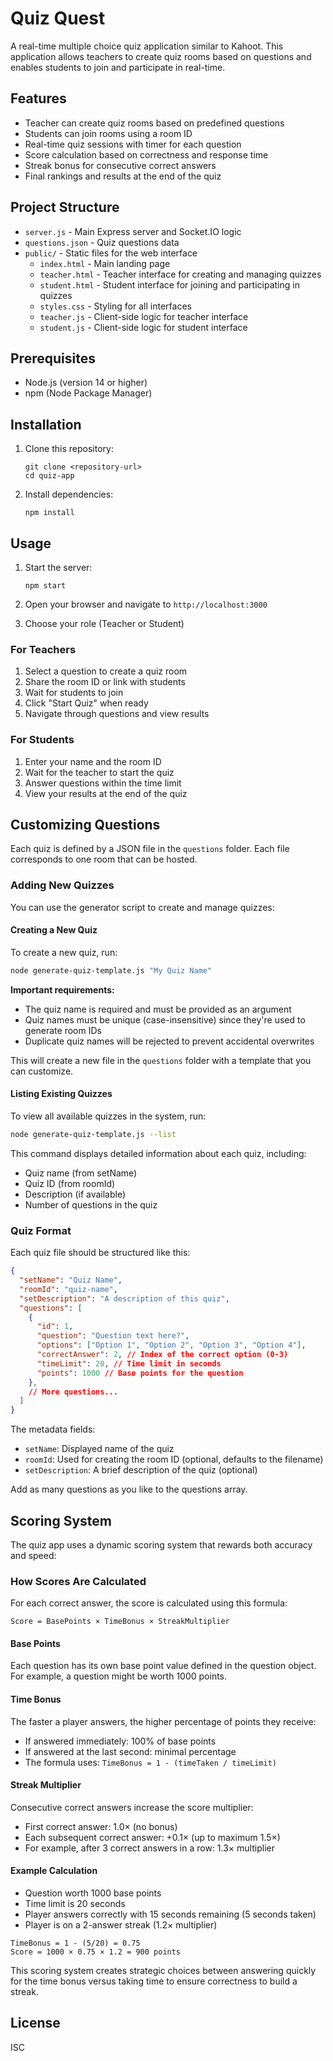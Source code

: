 # Quiz Quest

A real-time multiple choice quiz application similar to Kahoot. This application allows teachers to create quiz rooms based on questions and enables students to join and participate in real-time.

## Features

- Teacher can create quiz rooms based on predefined questions
- Students can join rooms using a room ID
- Real-time quiz sessions with timer for each question
- Score calculation based on correctness and response time
- Streak bonus for consecutive correct answers
- Final rankings and results at the end of the quiz

## Project Structure

- `server.js` - Main Express server and Socket.IO logic
- `questions.json` - Quiz questions data
- `public/` - Static files for the web interface
  - `index.html` - Main landing page
  - `teacher.html` - Teacher interface for creating and managing quizzes
  - `student.html` - Student interface for joining and participating in quizzes
  - `styles.css` - Styling for all interfaces
  - `teacher.js` - Client-side logic for teacher interface
  - `student.js` - Client-side logic for student interface

## Prerequisites

- Node.js (version 14 or higher)
- npm (Node Package Manager)

## Installation

1. Clone this repository:
   ```
   git clone <repository-url>
   cd quiz-app
   ```

2. Install dependencies:
   ```
   npm install
   ```

## Usage

1. Start the server:
   ```
   npm start
   ```

2. Open your browser and navigate to `http://localhost:3000`

3. Choose your role (Teacher or Student)

### For Teachers

1. Select a question to create a quiz room
2. Share the room ID or link with students
3. Wait for students to join
4. Click "Start Quiz" when ready
5. Navigate through questions and view results

### For Students

1. Enter your name and the room ID
2. Wait for the teacher to start the quiz
3. Answer questions within the time limit
4. View your results at the end of the quiz

## Customizing Questions

Each quiz is defined by a JSON file in the `questions` folder. Each file corresponds to one room that can be hosted.

### Adding New Quizzes

You can use the generator script to create and manage quizzes:

#### Creating a New Quiz

To create a new quiz, run:

```bash
node generate-quiz-template.js "My Quiz Name"
```

**Important requirements:**
- The quiz name is required and must be provided as an argument
- Quiz names must be unique (case-insensitive) since they're used to generate room IDs
- Duplicate quiz names will be rejected to prevent accidental overwrites

This will create a new file in the `questions` folder with a template that you can customize.

#### Listing Existing Quizzes

To view all available quizzes in the system, run:

```bash
node generate-quiz-template.js --list
```

This command displays detailed information about each quiz, including:
- Quiz name (from setName)
- Quiz ID (from roomId)
- Description (if available)
- Number of questions in the quiz

### Quiz Format

Each quiz file should be structured like this:

```json
{
  "setName": "Quiz Name",
  "roomId": "quiz-name",
  "setDescription": "A description of this quiz",
  "questions": [
    {
      "id": 1,
      "question": "Question text here?",
      "options": ["Option 1", "Option 2", "Option 3", "Option 4"],
      "correctAnswer": 2, // Index of the correct option (0-3)
      "timeLimit": 20, // Time limit in seconds
      "points": 1000 // Base points for the question
    },
    // More questions...
  ]
}
```

The metadata fields:
- `setName`: Displayed name of the quiz
- `roomId`: Used for creating the room ID (optional, defaults to the filename)
- `setDescription`: A brief description of the quiz (optional)

Add as many questions as you like to the questions array.

## Scoring System

The quiz app uses a dynamic scoring system that rewards both accuracy and speed:

### How Scores Are Calculated

For each correct answer, the score is calculated using this formula:
```
Score = BasePoints × TimeBonus × StreakMultiplier
```

#### Base Points
Each question has its own base point value defined in the question object. For example, a question might be worth 1000 points.

#### Time Bonus
The faster a player answers, the higher percentage of points they receive:
- If answered immediately: 100% of base points
- If answered at the last second: minimal percentage
- The formula uses: `TimeBonus = 1 - (timeTaken / timeLimit)`

#### Streak Multiplier
Consecutive correct answers increase the score multiplier:
- First correct answer: 1.0× (no bonus)
- Each subsequent correct answer: +0.1× (up to maximum 1.5×)
- For example, after 3 correct answers in a row: 1.3× multiplier

#### Example Calculation
- Question worth 1000 base points
- Time limit is 20 seconds
- Player answers correctly with 15 seconds remaining (5 seconds taken)
- Player is on a 2-answer streak (1.2× multiplier)

```
TimeBonus = 1 - (5/20) = 0.75
Score = 1000 × 0.75 × 1.2 = 900 points
```

This scoring system creates strategic choices between answering quickly for the time bonus versus taking time to ensure correctness to build a streak.

## License

ISC
